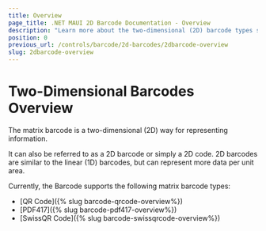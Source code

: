 ```yaml
---
title: Overview
page_title: .NET MAUI 2D Barcode Documentation - Overview
description: "Learn more about the two-dimensional (2D) barcode types supported by the Telerik UI for MAUI Barcode."
position: 0
previous_url: /controls/barcode/2d-barcodes/2dbarcode-overview
slug: 2dbarcode-overview
---
```


# Two-Dimensional Barcodes Overview

The matrix barcode is a two-dimensional (2D) way for representing information.

It can also be referred to as a 2D barcode or simply a 2D code. 2D barcodes are similar to the linear (1D) barcodes, but can represent more data per unit area.

Currently, the Barcode supports the following matrix barcode types:

* [QR Code]({% slug barcode-qrcode-overview%})
* [PDF417]({% slug barcode-pdf417-overview%})
* [SwissQR Code]({% slug barcode-swissqrcode-overview%})
